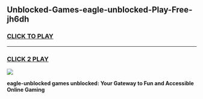 
## Unblocked-Games-eagle-unblocked-Play-Free-jh6dh
<h3>
<a href="https://premium76.site?title=eagle-unblocked&ref=10A">CLICK TO PLAY</a></h3>
<hr>

<h3>
<a href="https://premium76.site?title=eagle-unblocked&ref=10A">CLICK 2 PLAY</a>
  
</h3>

<a href="https://premium76.site?title=eagle-unblocked&ref=10A"><img src="https://clearcache.store/games.png"></a>


**eagle-unblocked games unblocked: Your Gateway to Fun and Accessible Online Gaming**
